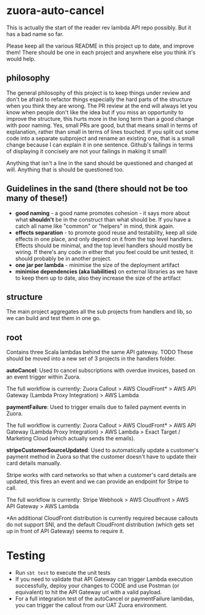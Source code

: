 # zuora-auto-cancel

This is actually the start of the reader rev lambda API repo possibly.  But it has a bad name so far. 

Please keep all the various README in this project up to date, and improve them!
There should be one in each project and anywhere else you think it's would help.

## philosophy
The general philosophy of this project is to keep things under review and don't be afraid to refactor things
especially the hard parts of the structure when you think they are wrong.
The PR review at the end will always let you know when people don't like the idea
but if you miss an opportunity to improve the structure, this hurts more in the long term than a good
change with poor naming.
Yes, small PRs are good, but that means small in terms of explanation, rather than small in terms
of lines touched.  If you split out some code into a separate subproject and rename an existing one,
that is a small change because I can explain it in one sentence.  Github's failings in terms
of displaying it concisely are not your failings in making it small!

Anything that isn't a line in the sand should be questioned and changed at will.
Anything that is should be questioned too.

## Guidelines in the sand (there should not be too many of these!)
- **good naming** - a good name promotes cohesion - it says more about what **shouldn't** be in the construct
than what should be.  If you have a catch all name like "common" or "helpers" in mind, think again.
- **effects separation** - to promote good reuse and testability, keep all side effects in one place, and only depend
on it from the top level handlers.  Effects should be minimal, and the top level handlers should mostly be wiring.
If there's any code in either that you feel could be unit tested, it should probably be in another project.
- **one jar per lambda** - minimise the size of the deployment artifact
- **minimise dependencies (aka liabilities)** on external libraries as we have to keep them up to date, also they increase the size of the artifact

## structure
The main project aggregates all the sub projects from handlers and lib, so we can build and test them in one go.

## root
Contains three Scala lambdas behind the same API gateway.  TODO These should be moved into a new set of 3 projects in the handlers folder.

**autoCancel**: 
Used to cancel subscriptions with overdue invoices, based on an event trigger within Zuora.

The full workflow is currently:
Zuora Callout > AWS CloudFront* > AWS API Gateway (Lambda Proxy Integration) > AWS Lambda

**paymentFailure**:
Used to trigger emails due to failed payment events in Zuora.

The full workflow is currently:
Zuora Callout > AWS CloudFront* > AWS API Gateway (Lambda Proxy Integration) > AWS Lambda > Exact Target / Marketing Cloud (which actually sends the emails).

**stripeCustomerSourceUpdated**: 
Used to automatically update a customer's payment method in Zuora so that the customer doesn't have to update their card details manually. 

Stripe works with card networks so that when a customer's card details are updated, this fires an event and we can provide an endpoint for Stripe to call.

The full workflow is currently:
Stripe Webhook > AWS Cloudfront > AWS API Gateway > AWS Lambda

*An additional CloudFront distribution is currently required because callouts do not support SNI, and the default CloudFront distribution (which gets set up in front of API Gateway) seems to require it.

# Testing

- Run `sbt test` to execute the unit tests
- If you need to validate that API Gateway can trigger Lambda execution successfully, deploy your changes to CODE and use Postman (or equivalent) to hit the API Gateway url with a valid payload.
- For a full integration test of the autoCancel or paymentFailure lambdas, you can trigger the callout from our UAT Zuora environment.
